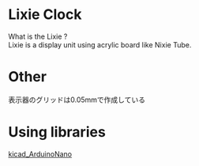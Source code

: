 # Lixie Clock
What is the Lixie ?  
Lixie is a display unit using acrylic board like Nixie Tube.

# Other
表示器のグリッドは0.05mmで作成している

# Using libraries
[kicad_ArduinoNano](https://github.com/kiwichrish/kicad_ArduinoNano)
